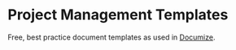 # Project Management Templates

Free, best practice document templates as used in [Documize](https://documize.com).



